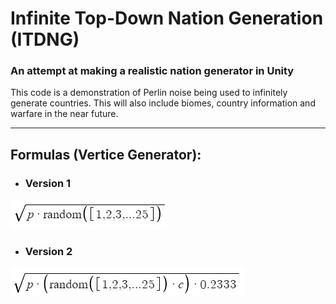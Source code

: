 # Infinite Top-Down Nation Generation (ITDNG)
### An attempt at making a realistic nation generator in Unity

This code is a demonstration of Perlin noise being used to infinitely generate countries. This will also include biomes, country information and warfare in the near future.
____
## Formulas (Vertice Generator):
- ### **Version 1**

![](https://github.com/jaqko/td-nationgen/blob/main/Screenshot%202022-11-23%20152652.jpg "Formula V1")

- ### **Version 2**

![](https://github.com/jaqko/td-nationgen/blob/main/Screenshot%202022-11-23%20155111.jpg "Formula V2")

